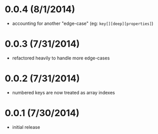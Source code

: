 
# 0.0.4 (8/1/2014)
 * accounting for another "edge-case" (eg: `key[][deep][properties]`)

# 0.0.3 (7/31/2014)
 * refactored heavily to handle more edge-cases

# 0.0.2 (7/31/2014)
 * numbered keys are now treated as array indexes

# 0.0.1 (7/30/2014)
 * initial release
